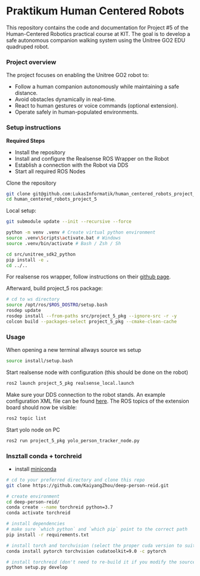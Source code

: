 # Praktikum Human Centered Robots

This repository contains the code and documentation for Project #5 of the Human-Centered Robotics practical course at KIT. The goal is to develop a safe autonomous companion walking system using the Unitree GO2 EDU quadruped robot.

### Project overview

The project focuses on enabling the Unitree GO2 robot to:

- Follow a human companion autonomously while maintaining a safe distance.
- Avoid obstacles dynamically in real-time.
- React to human gestures or voice commands (optional extension).
- Operate safely in human-populated environments.

### Setup instructions
**Required Steps**
- Install the repository
- Install and configure the Realsense ROS Wrapper on the Robot
- Establish a connection with the Robot via DDS
- Start all required ROS Nodes

Clone the repository
```bash
git clone git@github.com:LukasInformatik/human_centered_robots_project_5.git
cd human_centered_robots_project_5
```

Local setup:
```bash
git submodule update --init --recursive --force

python -m venv .venv # Create virtual python environment
source .venv\Scripts\activate.bat # Windows
source .venv/bin/activate # Bash / Zsh / Sh

cd src/unitree_sdk2_python
pip install -e .
cd ../..
```

For realsense ros wrapper, follow instructions on their [github page](https://github.com/IntelRealSense/realsense-ros).

Afterward, build project_5 ros package:
```bash
# cd to ws directory
source /opt/ros/$ROS_DOSTRO/setup.bash
rosdep update 
rosdep install --from-paths src/project_5_pkg --ignore-src -r -y
colcon build --packages-select project_5_pkg --cmake-clean-cache
```

### Usage

When opening a new terminal allways source ws setup
```bash
source install/setup.bash
```

Start realsense node with configuration (this should be done on the robot)
```bash
ros2 launch project_5_pkg realsense_local.launch
```

Make sure your DDS connection to the robot stands. An example configuration XML file can be found [here](cyclonedds.xml).
The ROS topics of the extension board should now be visible:
```bash
ros2 topic list
```

Start yolo node on PC
```bash
ros2 run project_5_pkg yolo_person_tracker_node.py
```


### Insztall conda + torchreid

- install [miniconda](https://www.anaconda.com/docs/getting-started/miniconda/install#linux-2)
```bash
# cd to your preferred directory and clone this repo
git clone https://github.com/KaiyangZhou/deep-person-reid.git

# create environment
cd deep-person-reid/
conda create --name torchreid python=3.7
conda activate torchreid

# install dependencies
# make sure `which python` and `which pip` point to the correct path
pip install -r requirements.txt

# install torch and torchvision (select the proper cuda version to suit your machine)
conda install pytorch torchvision cudatoolkit=9.0 -c pytorch

# install torchreid (don't need to re-build it if you modify the source code)
python setup.py develop

